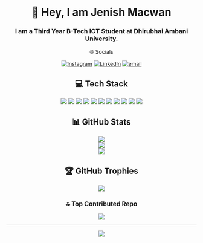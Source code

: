 <div align="center">

# 💫 Hey, I am Jenish Macwan  
<h3> 
I am a Third Year B-Tech ICT Student at Dhirubhai Ambani University.
</h3>
🌐 Socials  

[![Instagram](https://img.shields.io/badge/Instagram-%23E4405F.svg?logo=Instagram&logoColor=white)](https://instagram.com/_jenish230_) [![LinkedIn](https://img.shields.io/badge/LinkedIn-%230077B5.svg?logo=linkedin&logoColor=white)](https://linkedin.com/in/jenish-macwan-419167327) [![email](https://img.shields.io/badge/Email-D14836?logo=gmail&logoColor=white)](mailto:jenishmacwan230@gmail.com)

<!-- You can add social media icons here if needed -->

## 💻 Tech Stack  
<img src="https://img.shields.io/badge/c-%2300599C.svg?style=for-the-badge&logo=c&logoColor=white"/>
<img src="https://img.shields.io/badge/c++-%2300599C.svg?style=for-the-badge&logo=c%2B%2B&logoColor=white"/>
<img src="https://img.shields.io/badge/html5-%23E34F26.svg?style=for-the-badge&logo=html5&logoColor=white"/>
<img src="https://img.shields.io/badge/javascript-%23323330.svg?style=for-the-badge&logo=javascript&logoColor=%23F7DF1E"/>
<img src="https://img.shields.io/badge/css3-%231572B6.svg?style=for-the-badge&logo=css3&logoColor=white"/>
<img src="https://img.shields.io/badge/Windows%20Terminal-%234D4D4D.svg?style=for-the-badge&logo=windows-terminal&logoColor=white"/>
<img src="https://img.shields.io/badge/latex-%23008080.svg?style=for-the-badge&logo=latex&logoColor=white"/>
<img src="https://img.shields.io/badge/python-3670A0?style=for-the-badge&logo=python&logoColor=ffdd54"/>
<img src="https://img.shields.io/badge/Canva-%2300C4CC.svg?style=for-the-badge&logo=Canva&logoColor=white"/>
<img src="https://img.shields.io/badge/git-%23F05033.svg?style=for-the-badge&logo=git&logoColor=white"/>
<img src="https://img.shields.io/badge/github-%23121011.svg?style=for-the-badge&logo=github&logoColor=white"/>

## 📊 GitHub Stats  
<img src="https://github-readme-stats.vercel.app/api?username=Jenish230-daiict&theme=github_dark&hide_border=false&include_all_commits=false&count_private=false"/>
<br/>
<img src="https://nirzak-streak-stats.vercel.app/?user=Jenish230-daiict&theme=github_dark&hide_border=false"/>
<br/>
<img src="https://github-readme-stats.vercel.app/api/top-langs/?username=Jenish230-daiict&theme=github_dark&hide_border=false&include_all_commits=false&count_private=false&layout=compact"/>

## 🏆 GitHub Trophies  
<img src="https://github-profile-trophy.vercel.app/?username=Jenish230-daiict&theme=radical&no-frame=false&no-bg=true&margin-w=4"/>

### 🔝 Top Contributed Repo  
<img src="https://github-contributor-stats.vercel.app/api?username=Jenish230-daiict&limit=5&theme=dark&combine_all_yearly_contributions=true"/>

---

[![](https://visitcount.itsvg.in/api?id=Jenish230-daiict&icon=0&color=0)](https://visitcount.itsvg.in)

<!-- Proudly created with GPRM ( https://gprm.itsvg.in ) -->

</div>
